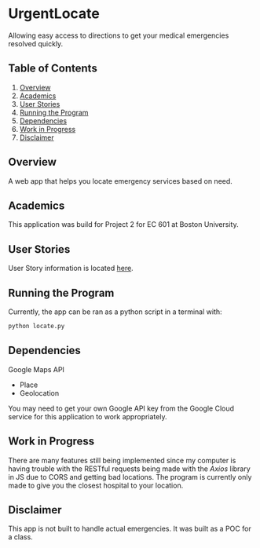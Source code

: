 # UrgentLocate

Allowing easy access to directions to get your medical emergencies resolved quickly.


## Table of Contents

1. [Overview](#overview)
2. [Academics](#academics)
3. [User Stories](#user-stories)
4. [Running the Program](#running-the-program)
5. [Dependencies](#dependencies)
6. [Work in Progress](#work-in-progress)
6. [Disclaimer](#disclaimer)

## Overview

A web app that helps you locate emergency services based on need.

## Academics

This application was build for Project 2 for EC 601 at Boston University.

## User Stories

User Story information is located [here](/project2_us.pdf).

## Running the Program

Currently, the app can be ran as a python script in a terminal with:
```bash
python locate.py
```

## Dependencies

Google Maps API
- Place
- Geolocation

You may need to get your own Google API key from the Google Cloud service for this application to work appropriately.

## Work in Progress

There are many features still being implemented since my computer is having trouble
with the RESTful requests being made with the _Axios_ library in JS due to CORS and getting bad
locations. The program is currently only made to give you the closest hospital to
your location.

## Disclaimer

This app is not built to handle actual emergencies. It was built as a POC for a class.